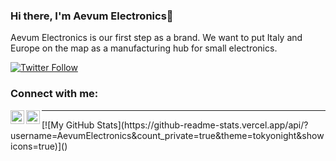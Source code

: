 



### Hi there, I'm Aevum Electronics👋 
Aevum Electronics is our first step as a brand. 
We want to put Italy and Europe on the map
as a manufacturing hub for small electronics.

[![Twitter Follow](https://img.shields.io/twitter/follow/Aevum88?color=1DA1F2&logo=twitter&style=for-the-badge)](https://twitter.com/intent/follow?original_referer=https%3A%2F%2Fgithub.com%2FAevum88&screen_name=Aevum88)


### Connect with me:


[<img align="left" alt="Aevum Electronics | YouTube" width="22px" src="https://cdn.jsdelivr.net/npm/simple-icons@v3/icons/youtube.svg" />][youtube]
[<img align="left" alt="Aevum Electronics | Twitter" width="22px" src="https://cdn.jsdelivr.net/npm/simple-icons@v3/icons/twitter.svg" />][twitter]





<!--### 📺 Latest YouTube Videos

<!-- YOUTUBE:START -->
<!-- YOUTUBE:END -->
<!--
➡️ [more videos...](https://youtube.com/channel/UCYNVZHemGbQInCFgvvXBJDg/videos)


### 📕 Latest Blog Posts
-->
<!-- BLOG-POST-LIST:START -->

<!-- BLOG-POST-LIST:END -->
<!--
➡️ [more blog posts...](indirizzo blog)
-->
<hr>
[![My GitHub Stats](https://github-readme-stats.vercel.app/api/?username=AevumElectronics&count_private=true&theme=tokyonight&showicons=true)]()

[website]: indirizzo
[twitter]: https://twitter.com/Aevum88
[youtube]: https://youtube.com/channel/UCYNVZHemGbQInCFgvvXBJDg
